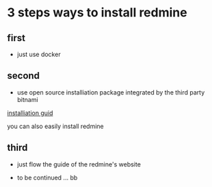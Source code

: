 # 3 steps ways to install redmine

## first 
- just use docker
	
## second 
- use  open source installiation package integrated by the third party bitnami

[installiation guid](https://bitnami.com/stack/redmine/installer)

you can also easily install redmine

## third
- just flow the guide of the redmine's website

- to be continued ...
bb
